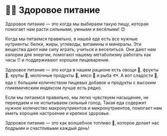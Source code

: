 # 🥦🍎 Здоровое питание

Здоровое питание — это когда мы выбираем такую пищу, которая помогает нам расти сильными, умными и весёлыми! 😊

Когда мы питаемся правильно, в нашей еде есть все нужные нутриенты: белки, жиры, углеводы, витамины и минералы. Эти вещества дают нам силу играть, учиться и веселиться. Они дают нам калории для энергии, помогают нашему метаболизму работать как часы ⏰ и поддерживают хорошее пищеварение.

Здоровое питание — это когда в нашем рационе есть овощи 🥕, фрукты 🍌, крупы 🥣, молочные продукты 🥛, мясо 🍗 и рыба 🐟. А вот сладости 🍬, еда с большим количеством пищевых добавок и продукты с высоким гликемическим индексом лучше есть редко.

Если мы питаемся правильно, мы легко чувствуем насыщение, не переедаем и не испытываем сильный голод. Такая еда содержит нужное количество макронутриентов и микронутриентов, помогает нам иметь хорошее настроение и крепкое здоровье.

Здоровое питание — это как волшебное топливо 🚀, которое делает нас бодрыми и счастливыми каждый день!
